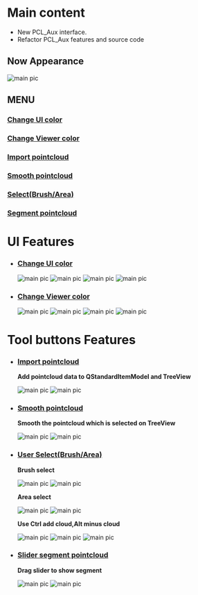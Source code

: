 # Main content
   * New PCL_Aux interface.  
   * Refactor PCL_Aux features and source code

## Now Appearance
  ![main pic](https://github.com/komexeu/PCL_Aux_UI/blob/readme_pic/20201024_nowApprance.png) 

## MENU
### [Change UI color](#change-ui-color-1)
### [Change Viewer color](#change-viewer-color-1)
### [Import pointcloud](#import-pointcloud-1)
### [Smooth pointcloud](#smooth-pointcloud-1)
### [Select(Brush/Area)](#user-selectbrusharea)
### [Segment pointcloud](#slider-segment-pointcloud)

# UI Features
* ### [Change UI color](#menu)
  ![main pic](https://github.com/komexeu/PCL_Aux_UI/blob/readme_pic/20201024_UI_ColorChange_0.png)
  ![main pic](https://github.com/komexeu/PCL_Aux_UI/blob/readme_pic/20201024_UI_ColorChange_1.png)
  ![main pic](https://github.com/komexeu/PCL_Aux_UI/blob/readme_pic/20201024_UI_ColorChange_2.png)
  ![main pic](https://github.com/komexeu/PCL_Aux_UI/blob/readme_pic/20201024_UI_ColorChange_3.png)

* ### [Change Viewer color](#menu)
  ![main pic](https://github.com/komexeu/PCL_Aux_UI/blob/readme_pic/20201024_Viewer_ColorChange_0.png)
  ![main pic](https://github.com/komexeu/PCL_Aux_UI/blob/readme_pic/20201024_Viewer_ColorChange_1.png)
  ![main pic](https://github.com/komexeu/PCL_Aux_UI/blob/readme_pic/20201024_Viewer_ColorChange_2.png)
  ![main pic](https://github.com/komexeu/PCL_Aux_UI/blob/readme_pic/20201024_Viewer_ColorChange_3.png)

# Tool buttons Features
* ### [Import pointcloud](#menu)
  __Add pointcloud data to QStandardItemModel and TreeView__
   
  ![main pic](https://github.com/komexeu/PCL_Aux_UI/blob/readme_pic/20201024_AddPointCloud.png)
  ![main pic](https://github.com/komexeu/PCL_Aux_UI/blob/readme_pic/20201024_AddPointCloud_result.png)
  
* ### [Smooth pointcloud](#menu)
  __Smooth the pointcloud which is selected on TreeView__
  
  ![main pic](https://github.com/komexeu/PCL_Aux_UI/blob/readme_pic/20201024_Smooth.png)
  ![main pic](https://github.com/komexeu/PCL_Aux_UI/blob/readme_pic/20201024_Smooth_result.png) 
 
* ### [User Select(Brush/Area)](#menu)
  __Brush select__
  
  ![main pic](https://github.com/komexeu/PCL_Aux_UI/blob/readme_pic/Brush_select0.png)
  ![main pic](https://github.com/komexeu/PCL_Aux_UI/blob/readme_pic/Brush_select1.png)
  
  __Area select__
  
  ![main pic](https://github.com/komexeu/PCL_Aux_UI/blob/readme_pic/AreaSelect_0.png)
  ![main pic](https://github.com/komexeu/PCL_Aux_UI/blob/readme_pic/AreaSelect_1.png)
  
  __Use Ctrl add cloud,Alt minus cloud__
  
  ![main pic](https://github.com/komexeu/PCL_Aux_UI/blob/readme_pic/Brush_select2.png)
  ![main pic](https://github.com/komexeu/PCL_Aux_UI/blob/readme_pic/Brush_select2_seg.png)
  ![main pic](https://github.com/komexeu/PCL_Aux_UI/blob/readme_pic/AreaSelect_2.png)
  
* ### [Slider segment pointcloud](#menu)
  __Drag slider to show segment__
  
  ![main pic](https://github.com/komexeu/PCL_Aux_UI/blob/readme_pic/Slider_segment_0.png)
  ![main pic](https://github.com/komexeu/PCL_Aux_UI/blob/readme_pic/Slider_segment_1.png)
